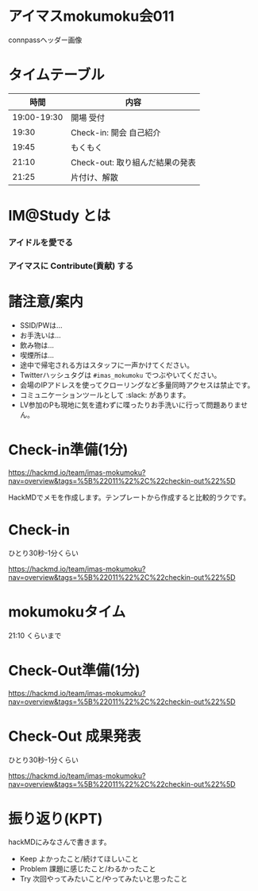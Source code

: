 # アイマスmokumoku会011

connpassヘッダー画像

# タイムテーブル

| 時間        | 内容                            |
| ----------- | ------------------------------- |
| 19:00-19:30 | 開場 受付                       |
| 19:30       | Check-in: 開会 自己紹介         |
| 19:45       | もくもく                        |
| 21:10       | Check-out: 取り組んだ結果の発表 |
| 21:25       | 片付け、解散                    |

# IM@Study とは

### アイドルを愛でる
### アイマスに Contribute(貢献) する

# 諸注意/案内

- SSID/PWは...
- お手洗いは...
- 飲み物は...
- 喫煙所は...
- 途中で帰宅される方はスタッフに一声かけてください。
- Twitterハッシュタグは `#imas_mokumoku` でつぶやいてください。
- 会場のIPアドレスを使ってクローリングなど多量同時アクセスは禁止です。
- コミュニケーションツールとして :slack: があります。
- LV参加のPも現地に気を遣わずに喋ったりお手洗いに行って問題ありません。

# Check-in準備(1分)

https://hackmd.io/team/imas-mokumoku?nav=overview&tags=%5B%22011%22%2C%22checkin-out%22%5D

HackMDでメモを作成します。テンプレートから作成すると比較的ラクです。

# Check-in

ひとり30秒-1分くらい

https://hackmd.io/team/imas-mokumoku?nav=overview&tags=%5B%22011%22%2C%22checkin-out%22%5D

# mokumokuタイム

21:10 くらいまで

# Check-Out準備(1分)

https://hackmd.io/team/imas-mokumoku?nav=overview&tags=%5B%22011%22%2C%22checkin-out%22%5D

# Check-Out 成果発表

ひとり30秒-1分くらい

https://hackmd.io/team/imas-mokumoku?nav=overview&tags=%5B%22011%22%2C%22checkin-out%22%5D

# 振り返り(KPT)

hackMDにみなさんで書きます。

- Keep よかったこと/続けてほしいこと
- Problem 課題に感じたこと/わるかったこと
- Try 次回やってみたいこと/やってみたいと思ったこと
